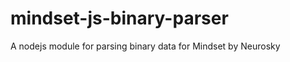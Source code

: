 mindset-js-binary-parser
========================

A nodejs module for parsing binary data for Mindset by Neurosky
